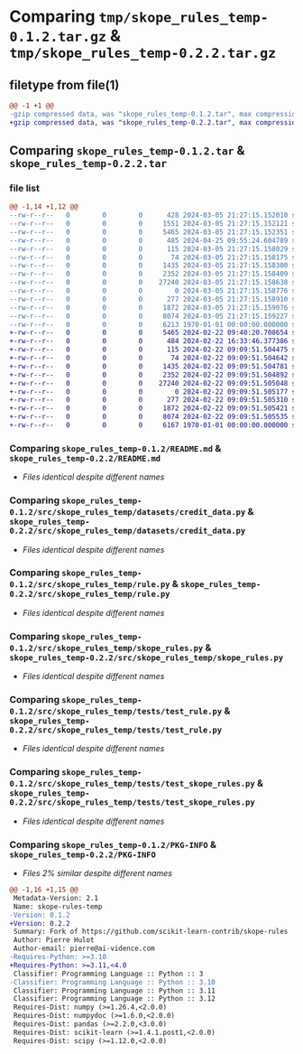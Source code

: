 # Comparing `tmp/skope_rules_temp-0.1.2.tar.gz` & `tmp/skope_rules_temp-0.2.2.tar.gz`

## filetype from file(1)

```diff
@@ -1 +1 @@
-gzip compressed data, was "skope_rules_temp-0.1.2.tar", max compression
+gzip compressed data, was "skope_rules_temp-0.2.2.tar", max compression
```

## Comparing `skope_rules_temp-0.1.2.tar` & `skope_rules_temp-0.2.2.tar`

### file list

```diff
@@ -1,14 +1,12 @@
--rw-r--r--   0        0        0      428 2024-03-05 21:27:15.152010 skope_rules_temp-0.1.2/AUTHORS.rst
--rw-r--r--   0        0        0     1551 2024-03-05 21:27:15.152121 skope_rules_temp-0.1.2/COPYING
--rw-r--r--   0        0        0     5465 2024-03-05 21:27:15.152351 skope_rules_temp-0.1.2/README.md
--rw-r--r--   0        0        0      485 2024-04-25 09:55:24.604789 skope_rules_temp-0.1.2/pyproject.toml
--rw-r--r--   0        0        0      115 2024-03-05 21:27:15.158029 skope_rules_temp-0.1.2/src/skope_rules_temp/__init__.py
--rw-r--r--   0        0        0       74 2024-03-05 21:27:15.158175 skope_rules_temp-0.1.2/src/skope_rules_temp/datasets/__init__.py
--rw-r--r--   0        0        0     1435 2024-03-05 21:27:15.158300 skope_rules_temp-0.1.2/src/skope_rules_temp/datasets/credit_data.py
--rw-r--r--   0        0        0     2352 2024-03-05 21:27:15.158409 skope_rules_temp-0.1.2/src/skope_rules_temp/rule.py
--rw-r--r--   0        0        0    27240 2024-03-05 21:27:15.158638 skope_rules_temp-0.1.2/src/skope_rules_temp/skope_rules.py
--rw-r--r--   0        0        0        0 2024-03-05 21:27:15.158776 skope_rules_temp-0.1.2/src/skope_rules_temp/tests/__init__.py
--rw-r--r--   0        0        0      277 2024-03-05 21:27:15.158910 skope_rules_temp-0.1.2/src/skope_rules_temp/tests/test_common.py
--rw-r--r--   0        0        0     1872 2024-03-05 21:27:15.159076 skope_rules_temp-0.1.2/src/skope_rules_temp/tests/test_rule.py
--rw-r--r--   0        0        0     8074 2024-03-05 21:27:15.159227 skope_rules_temp-0.1.2/src/skope_rules_temp/tests/test_skope_rules.py
--rw-r--r--   0        0        0     6213 1970-01-01 00:00:00.000000 skope_rules_temp-0.1.2/PKG-INFO
+-rw-r--r--   0        0        0     5465 2024-02-22 09:40:20.708654 skope_rules_temp-0.2.2/README.md
+-rw-r--r--   0        0        0      484 2024-02-22 16:33:46.377386 skope_rules_temp-0.2.2/pyproject.toml
+-rw-r--r--   0        0        0      115 2024-02-22 09:09:51.504475 skope_rules_temp-0.2.2/src/skope_rules_temp/__init__.py
+-rw-r--r--   0        0        0       74 2024-02-22 09:09:51.504642 skope_rules_temp-0.2.2/src/skope_rules_temp/datasets/__init__.py
+-rw-r--r--   0        0        0     1435 2024-02-22 09:09:51.504781 skope_rules_temp-0.2.2/src/skope_rules_temp/datasets/credit_data.py
+-rw-r--r--   0        0        0     2352 2024-02-22 09:09:51.504892 skope_rules_temp-0.2.2/src/skope_rules_temp/rule.py
+-rw-r--r--   0        0        0    27240 2024-02-22 09:09:51.505048 skope_rules_temp-0.2.2/src/skope_rules_temp/skope_rules.py
+-rw-r--r--   0        0        0        0 2024-02-22 09:09:51.505177 skope_rules_temp-0.2.2/src/skope_rules_temp/tests/__init__.py
+-rw-r--r--   0        0        0      277 2024-02-22 09:09:51.505310 skope_rules_temp-0.2.2/src/skope_rules_temp/tests/test_common.py
+-rw-r--r--   0        0        0     1872 2024-02-22 09:09:51.505421 skope_rules_temp-0.2.2/src/skope_rules_temp/tests/test_rule.py
+-rw-r--r--   0        0        0     8074 2024-02-22 09:09:51.505535 skope_rules_temp-0.2.2/src/skope_rules_temp/tests/test_skope_rules.py
+-rw-r--r--   0        0        0     6167 1970-01-01 00:00:00.000000 skope_rules_temp-0.2.2/PKG-INFO
```

### Comparing `skope_rules_temp-0.1.2/README.md` & `skope_rules_temp-0.2.2/README.md`

 * *Files identical despite different names*

### Comparing `skope_rules_temp-0.1.2/src/skope_rules_temp/datasets/credit_data.py` & `skope_rules_temp-0.2.2/src/skope_rules_temp/datasets/credit_data.py`

 * *Files identical despite different names*

### Comparing `skope_rules_temp-0.1.2/src/skope_rules_temp/rule.py` & `skope_rules_temp-0.2.2/src/skope_rules_temp/rule.py`

 * *Files identical despite different names*

### Comparing `skope_rules_temp-0.1.2/src/skope_rules_temp/skope_rules.py` & `skope_rules_temp-0.2.2/src/skope_rules_temp/skope_rules.py`

 * *Files identical despite different names*

### Comparing `skope_rules_temp-0.1.2/src/skope_rules_temp/tests/test_rule.py` & `skope_rules_temp-0.2.2/src/skope_rules_temp/tests/test_rule.py`

 * *Files identical despite different names*

### Comparing `skope_rules_temp-0.1.2/src/skope_rules_temp/tests/test_skope_rules.py` & `skope_rules_temp-0.2.2/src/skope_rules_temp/tests/test_skope_rules.py`

 * *Files identical despite different names*

### Comparing `skope_rules_temp-0.1.2/PKG-INFO` & `skope_rules_temp-0.2.2/PKG-INFO`

 * *Files 2% similar despite different names*

```diff
@@ -1,16 +1,15 @@
 Metadata-Version: 2.1
 Name: skope-rules-temp
-Version: 0.1.2
+Version: 0.2.2
 Summary: Fork of https://github.com/scikit-learn-contrib/skope-rules
 Author: Pierre Hulot
 Author-email: pierre@ai-vidence.com
-Requires-Python: >=3.10
+Requires-Python: >=3.11,<4.0
 Classifier: Programming Language :: Python :: 3
-Classifier: Programming Language :: Python :: 3.10
 Classifier: Programming Language :: Python :: 3.11
 Classifier: Programming Language :: Python :: 3.12
 Requires-Dist: numpy (>=1.26.4,<2.0.0)
 Requires-Dist: numpydoc (>=1.6.0,<2.0.0)
 Requires-Dist: pandas (>=2.2.0,<3.0.0)
 Requires-Dist: scikit-learn (>=1.4.1.post1,<2.0.0)
 Requires-Dist: scipy (>=1.12.0,<2.0.0)
```

